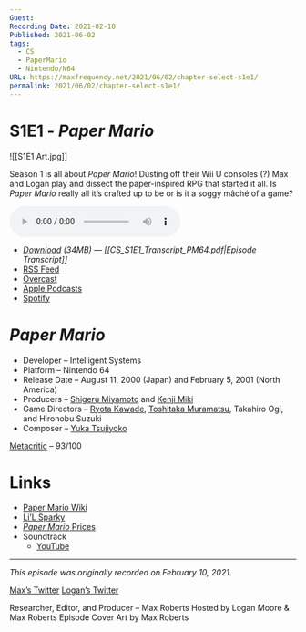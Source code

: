 ```yaml
---
Guest: 
Recording Date: 2021-02-10
Published: 2021-06-02
tags:
  - CS
  - PaperMario
  - Nintendo/N64
URL: https://maxfrequency.net/2021/06/02/chapter-select-s1e1/
permalink: 2021/06/02/chapter-select-s1e1/
---
```

# S1E1 - *Paper Mario*

![[S1E1 Art.jpg]]

Season 1 is all about *Paper Mario*! Dusting off their Wii U consoles (?) Max and Logan play and dissect the paper-inspired RPG that started it all. Is *Paper Mario* really all it’s crafted up to be or is it a soggy mâché of a game?

<audio controls>
  <source src="https://traffic.libsyn.com/chapterselectpod/CS_S1E1_Paper_Mario_Final.mp3">
</audio>

- *[Download](https://traffic.libsyn.com/chapterselectpod/CS_S1E1_Paper_Mario_Final.mp3) (34MB)  — [[CS_S1E1_Transcript_PM64.pdf|Episode Transcript]]*
- [RSS Feed](https://chapterselectpod.libsyn.com/rss)
- [Overcast](https://overcast.fm/itunes1568777352/chapter-select)
- [Apple Podcasts](https://podcasts.apple.com/us/podcast/chapter-select/id1568777352)
- [Spotify](https://open.spotify.com/show/4f1TLZXbwtSX7uHROe9KlS)

# *Paper Mario*

- Developer – Intelligent Systems
- Platform – Nintendo 64
- Release Date – August 11, 2000 (Japan) and February 5, 2001 (North America)
- Producers – [Shigeru Miyamoto](https://en.wikipedia.org/wiki/Shigeru_Miyamoto) and [Kenji Miki](https://nintendo.fandom.com/wiki/Kenji_Miki)
- Game Directors – [Ryota Kawade](https://www.mariowiki.com/Ryota_Kawade), [Toshitaka Muramatsu](https://nintendo.fandom.com/wiki/Toshitaka_Muramatsu), Takahiro Ogi, and Hironobu Suzuki
- Composer – [Yuka Tsujiyoko](https://en.wikipedia.org/wiki/Yuka_Tsujiyoko)

[Metacritic](https://www.metacritic.com/game/nintendo-64/paper-mario) – 93/100
# Links

- [Paper Mario Wiki](https://www.mariowiki.com/Paper_Mario)
- [Li’L Sparky](https://www.mariowiki.com/Li%27l_Sparky)
- [*Paper Mario* Prices](https://www.pricecharting.com/game/nintendo-64/paper-mario)
- Soundtrack
	- [YouTube](https://youtube.com/playlist?list=PLO1Tb0ibatGMZZWoOOoZY_PHWzXkz7kFe)

---
*This episode was originally recorded on February 10, 2021.*

[Max’s Twitter](https://www.twitter.com/maxroberts143)
[Logan’s Twitter](https://www.twitter.com/mooreman12)

Researcher, Editor, and Producer – Max Roberts
Hosted by Logan Moore & Max Roberts
Episode Cover Art by Max Roberts